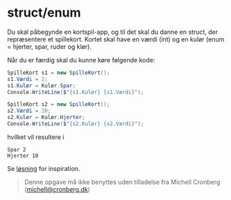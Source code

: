 ﻿# struct/enum

Du skal påbegynde en kortspil-app, og til det skal du danne en struct, der repræsentere et spillekort. Kortet skal have en værdi (int) og en kulør (enum = hjerter, spar, ruder og klør).

Når du er færdig skal du kunne køre følgende kode:

```csharp
SpilleKort s1 = new SpilleKort();
s1.Værdi = 2;
s1.Kulør = Kulør.Spar;
Console.WriteLine($"{s1.Kulør} {s1.Værdi}");

SpilleKort s2 = new SpilleKort();
s2.Værdi = 10;
s2.Kulør = Kulør.Hjerter;
Console.WriteLine($"{s2.Kulør} {s2.Værdi}");
```

hvilket vil resultere i 

```
Spar 2
Hjerter 10
```

Se [løsning](https://github.com/devcronberg/undervisning-cs-opgaver/blob/master/Variabler-struct-enum/Program.cs) for inspiration.

<!-- footerstart -->
> Denne opgave må ikke benyttes uden tilladelse fra Michell Cronberg (michell@cronberg.dk)
<!-- footerslut -->

